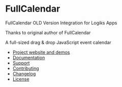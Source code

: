 # FullCalendar

FullCalendar OLD Version Integration for Logiks Apps

Thanks to original author of FullCalendar

A full-sized drag & drop JavaScript event calendar

- [Project website and demos](http://fullcalendar.io/)
- [Documentation](http://fullcalendar.io/docs)
- [Support](http://fullcalendar.io/support)
- [Contributing](CONTRIBUTING.md)
- [Changelog](CHANGELOG.md)
- [License](LICENSE.txt)
